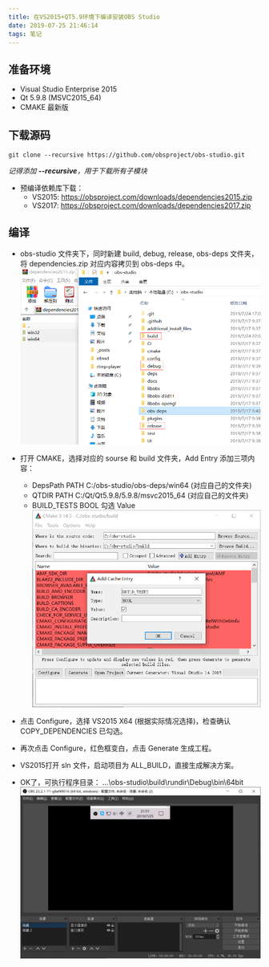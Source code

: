 ```yaml
---
title: 在VS2015+QT5.9环境下编译安装OBS Studio
date: 2019-07-25 21:46:14
tags: 笔记
---
```

## 准备环境
- Visual Studio Enterprise 2015
- Qt 5.9.8 (MSVC2015_64)
- CMAKE 最新版

## 下载源码
````shell
git clone --recursive https://github.com/obsproject/obs-studio.git
````
*记得添加 **--recursive**，用于下载所有子模块*

* 预编译依赖库下载：
    * VS2015: https://obsproject.com/downloads/dependencies2015.zip
    * VS2017: https://obsproject.com/downloads/dependencies2017.zip

## 编译


* obs-studio 文件夹下，同时新建 build, debug, release, obs-deps 文件夹，将  dependencies.zip 对应内容拷贝到  obs-deps 中。
![文件夹](/img/TIM20190725212203.png)

* 打开 CMAKE，选择对应的 sourse 和 build 文件夹，Add Entry 添加三项内容：
    * DepsPath PATH C:/obs-studio/obs-deps/win64 (对应自己的文件夹)
    * QTDIR PATH C:/Qt/Qt5.9.8/5.9.8/msvc2015_64 (对应自己的文件夹)
    * BUILD_TESTS BOOL 勾选 Value
![CMAKE](/img/TIM20190725215018.png)

* 点击 Configure，选择 VS2015 X64 (根据实际情况选择)，检查确认 COPY_DEPENDENCIES 已勾选。
* 再次点击 Configure，红色框变白，点击 Generate 生成工程。
* VS2015打开 sln 文件，启动项目为 ALL_BUILD，直接生成解决方案。
* OK了，可执行程序目录： ...\obs-studio\build\rundir\Debug\bin\64bit
![OBS](/img/TIM20190725215144.png)
